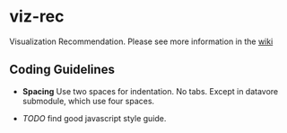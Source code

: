 viz-rec
=======

Visualization Recommendation.   Please see more information in the [wiki](https://github.com/uwdata/vizrec/wiki)


## Coding Guidelines

- **Spacing**
  Use two spaces for indentation.  No tabs.  Except in datavore submodule, which use four spaces.

- *TODO* find good javascript style guide.
